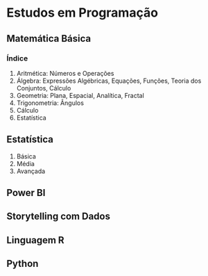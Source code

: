 # Estudos em Programação

## Matemática Básica

### Índice
1. Aritmética: Números e Operações
3. Álgebra: Expressões Algébricas, Equações, Funções, Teoria dos Conjuntos, Cálculo
4. Geometria: Plana, Espacial, Analítica, Fractal
5. Trigonometria: Ângulos
6. Cálculo
7. Estatística

## Estatística
1. Básica
2. Média
3. Avançada

## Power BI

## Storytelling com Dados

## Linguagem R

## Python
